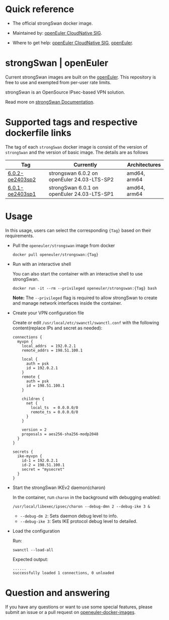 # Quick reference

- The official strongSwan docker image.

- Maintained by: [openEuler CloudNative SIG](https://gitee.com/openeuler/cloudnative).

- Where to get help: [openEuler CloudNative SIG](https://gitee.com/openeuler/cloudnative), [openEuler](https://gitee.com/openeuler/community).

# strongSwan | openEuler
Current strongSwan images are built on the [openEuler](https://repo.openeuler.org/). This repository is free to use and exempted from per-user rate limits.

strongSwan is an OpenSource IPsec-based VPN solution.

Read more on [strongSwan Documentation](https://www.strongswan.org/documentation.html).

# Supported tags and respective dockerfile links
The tag of each `strongSwan` docker image is consist of the version of `strongSwan` and the version of basic image. The details are as follows

| Tag                                                                                                                                | Currently                                   | Architectures |
|------------------------------------------------------------------------------------------------------------------------------------|---------------------------------------------|---------------|
|[6.0.2-oe2403sp2](https://gitee.com/openeuler/openeuler-docker-images/blob/master/Cloud/strongswan/6.0.2/24.03-lts-sp2/Dockerfile) | strongswan 6.0.2 on openEuler 24.03-LTS-SP2 | amd64, arm64 |
| [6.0.1-oe2403sp1](https://gitee.com/openeuler/openeuler-docker-images/blob/master/Cloud/strongswan/6.0.1/24.03-lts-sp1/Dockerfile) | strongSwan 6.0.1 on openEuler 24.03-LTS-SP1 | amd64, arm64  |

# Usage
In this usage, users can select the corresponding `{Tag}` based on their requirements.

- Pull the `openeuler/strongswan` image from docker

	```
	docker pull openeuler/strongswan:{Tag}
	```

- Run with an interactive shell

    You can also start the container with an interactive shell to use strongSwan.
    ```
    docker run -it --rm --privileged openeuler/strongswan:{Tag} bash
    ```
    **Note:** The `--privileged` flag is required to allow strongSwan to create and manage network interfaces inside the container.
  
- Create your VPN configuration file
  
    Create or edit `/usr/local/etc/swanctl/swanctl.conf` with the following content(replace IPs and secret as needed):
    ```
    connections {
      myvpn {
        local_addrs  = 192.0.2.1
        remote_addrs = 198.51.100.1
    
        local {
          auth = psk
          id = 192.0.2.1
        }
        remote {
          auth = psk
          id = 198.51.100.1
        }
    
        children {
          net {
            local_ts  = 0.0.0.0/0
            remote_ts = 0.0.0.0/0
          }
        }
    
        version = 2
        proposals = aes256-sha256-modp2048
      }
    }
    
    secrets {
      ike-myvpn {
        id-1 = 192.0.2.1
        id-2 = 198.51.100.1
        secret = "mysecret"
      }
    }
    ```

- Start the strongSwan IKEv2 daemon(charon)
   
    In the container, run `charon` in the background with debugging enabled:
    ```   
    /usr/local/libexec/ipsec/charon --debug-dmn 2 --debug-ike 3 &
    ```
    * `--debug-dm 2`: Sets daemon debug level to info.
    * `--debug-ike 3`: Sets IKE protocol debug level to detailed. 
    
- Load the configuration

    Run:
    ```
    swanctl --load-all
    ```
    
    Expected output:
    ```
    ......
    successfully loaded 1 connections, 0 unloaded
    ```
  
# Question and answering
If you have any questions or want to use some special features, please submit an issue or a pull request on [openeuler-docker-images](https://gitee.com/openeuler/openeuler-docker-images).